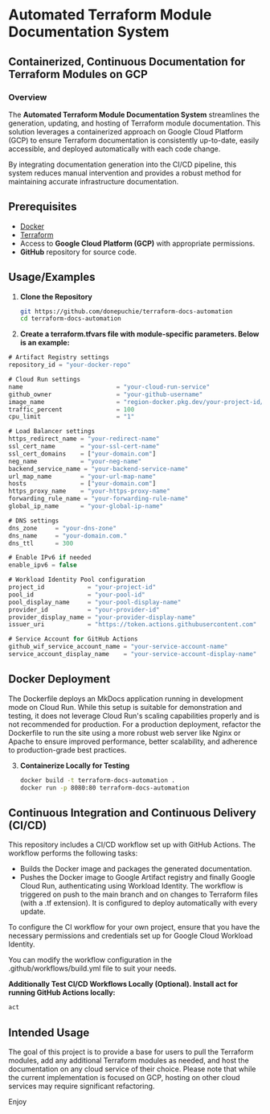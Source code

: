 
# Automated Terraform Module Documentation System

## Containerized, Continuous Documentation for Terraform Modules on GCP

### Overview

The **Automated Terraform Module Documentation System** streamlines the generation, updating, and hosting of Terraform module documentation. This solution leverages a containerized approach on Google Cloud Platform (GCP) to ensure Terraform documentation is consistently up-to-date, easily accessible, and deployed automatically with each code change.

By integrating documentation generation into the CI/CD pipeline, this system reduces manual intervention and provides a robust method for maintaining accurate infrastructure documentation.


## Prerequisites

- [Docker](https://www.docker.com/get-started)
- [Terraform](https://www.terraform.io/downloads.html)
- Access to **Google Cloud Platform (GCP)** with appropriate permissions.
- **GitHub** repository for source code.
## Usage/Examples

1. **Clone the Repository**
   ```bash
   git https://github.com/donepuchie/terraform-docs-automation
   cd terraform-docs-automation

2. **Create a terraform.tfvars file with module-specific parameters. Below is an example:**
```javascript
# Artifact Registry settings
repository_id = "your-docker-repo"

# Cloud Run settings
name                          = "your-cloud-run-service"
github_owner                  = "your-github-username"
image_name                    = "region-docker.pkg.dev/your-project-id/your-docker-repo/your-image:tag"
traffic_percent               = 100
cpu_limit                     = "1"

# Load Balancer settings
https_redirect_name = "your-redirect-name"
ssl_cert_name       = "your-ssl-cert-name"
ssl_cert_domains    = ["your-domain.com"]
neg_name            = "your-neg-name"
backend_service_name = "your-backend-service-name"
url_map_name        = "your-url-map-name"
hosts               = ["your-domain.com"]
https_proxy_name    = "your-https-proxy-name"
forwarding_rule_name = "your-forwarding-rule-name"
global_ip_name      = "your-global-ip-name"

# DNS settings
dns_zone     = "your-dns-zone"
dns_name     = "your-domain.com."
dns_ttl      = 300

# Enable IPv6 if needed
enable_ipv6 = false

# Workload Identity Pool configuration
project_id            = "your-project-id"
pool_id               = "your-pool-id"
pool_display_name     = "your-pool-display-name"
provider_id           = "your-provider-id"
provider_display_name = "your-provider-display-name"
issuer_uri            = "https://token.actions.githubusercontent.com"

# Service Account for GitHub Actions
github_wif_service_account_name = "your-service-account-name"
service_account_display_name    = "your-service-account-display-name"

```




## Docker Deployment
The Dockerfile deploys an MkDocs application running in development mode on Cloud Run. While this setup is suitable for demonstration and testing, it does not leverage Cloud Run's scaling capabilities properly and is not recommended for production. For a production deployment, refactor the Dockerfile to run the site using a more robust web server like Nginx or Apache to ensure improved performance, better scalability, and adherence to production-grade best practices.



3. **Containerize Locally for Testing**
   ```bash
   docker build -t terraform-docs-automation .
   docker run -p 8080:80 terraform-docs-automation
## Continuous Integration and Continuous Delivery (CI/CD)
This repository includes a CI/CD workflow set up with GitHub Actions. The workflow performs the following tasks:

- Builds the Docker image and packages the generated documentation.
- Pushes the Docker image to Google Artifact registry and finally Google Cloud Run, authenticating using Workload Identity.
The workflow is triggered on push to the main branch and on changes to Terraform files (with a .tf extension). It is configured to deploy automatically with every update.

To configure the CI workflow for your own project, ensure that you have the necessary permissions and credentials set up for Google Cloud Workload Identity.

You can modify the workflow configuration in the .github/workflows/build.yml file to suit your needs.

**Additionally Test CI/CD Workflows Locally (Optional). Install act for running GitHub Actions locally:**
   ```bash
   act 

 ```
## Intended Usage

The goal of this project is to provide a base for users to pull the Terraform modules, add any additional Terraform modules as needed, and host the documentation on any cloud service of their choice. Please note that while the current implementation is focused on GCP, hosting on other cloud services may require significant refactoring.

Enjoy
